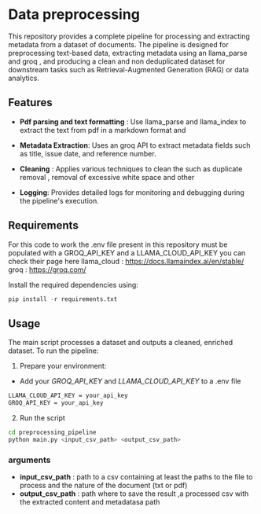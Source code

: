 
# Data preprocessing

This repository provides a complete pipeline for processing and extracting metadata from a dataset of documents. The pipeline is designed for preprocessing text-based data, extracting metadata using an llama_parse and groq , and producing a clean and non deduplicated dataset for downstream tasks such as Retrieval-Augmented Generation (RAG) or data analytics.

## Features

- **Pdf parsing and text formatting** : Use llama_parse and llama_index to extract the text from pdf in a markdown format and 
- **Metadata Extraction**: Uses an groq API to extract metadata fields such as title, issue date, and reference number.
- **Cleaning** : Applies various techniques to clean the such as duplicate removal , removal of excessive white space and other 

- **Logging**: Provides detailed logs for monitoring and debugging during the pipeline's execution.

## Requirements

For this code to work the .env file present in this repository must be populated with a GROQ_API_KEY and a LLAMA_CLOUD_API_KEY
you can check their page here
llama_cloud : https://docs.llamaindex.ai/en/stable/ <br>
groq : https://groq.com/

Install the required dependencies using:
```python
pip install -r requirements.txt
```

## Usage 

The main script processes a dataset and outputs a cleaned, enriched dataset. To run the pipeline:

1. Prepare your environment:
- Add your *GROQ_API_KEY* and *LLAMA_CLOUD_API_KEY* to a .env file
```markdown
LLAMA_CLOUD_API_KEY = your_api_key
GROQ_API_KEY = your_api_key
```

2. Run the script
```bash
cd preprocessing_pipeline
python main.py <input_csv_path> <output_csv_path>
```


### arguments
- **input_csv_path** : path to a csv containing at least the paths to the file to process and the nature of the document (txt or pdf) <br>
- **output_csv_path** : path where to save the result ,a processed csv with the extracted content and metadatasa path

